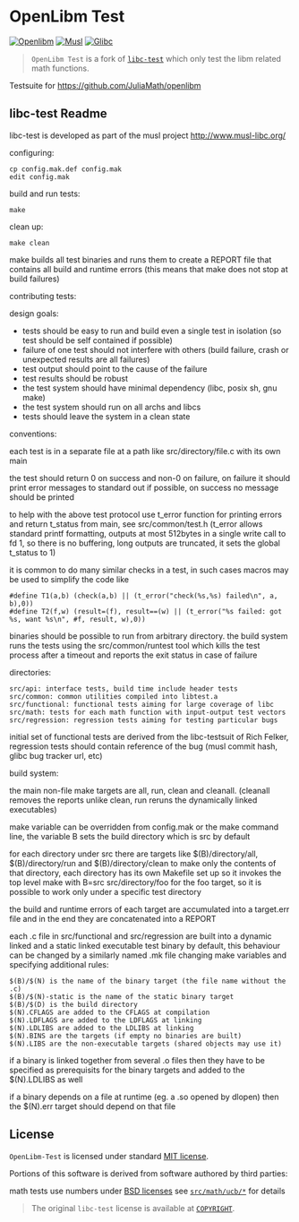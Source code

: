 OpenLibm Test
=============

[![Openlibm](https://github.com/inkydragon/openlibm-test/actions/workflows/openlibm.yml/badge.svg)](https://github.com/inkydragon/openlibm-test/actions/workflows/openlibm.yml)
[![Musl](https://github.com/inkydragon/openlibm-test/actions/workflows/musl.yml/badge.svg)](https://github.com/inkydragon/openlibm-test/actions/workflows/musl.yml)
[![Glibc](https://github.com/inkydragon/openlibm-test/actions/workflows/glibc.yml/badge.svg)](https://github.com/inkydragon/openlibm-test/actions/workflows/glibc.yml)

> `OpenLibm Test` is a fork of [`libc-test`](http://nsz.repo.hu/git/?p=libc-test)
> which only test the libm related math functions.

Testsuite for https://github.com/JuliaMath/openlibm


## libc-test Readme

libc-test is developed as part of the musl project
http://www.musl-libc.org/

configuring:

	cp config.mak.def config.mak
	edit config.mak

build and run tests:

	make

clean up:

	make clean


make builds all test binaries and runs them to create
a REPORT file that contains all build and runtime errors
(this means that make does not stop at build failures)

contributing tests:

design goals:

- tests should be easy to run and build even a single test in isolation
(so test should be self contained if possible)
- failure of one test should not interfere with others
(build failure, crash or unexpected results are all failures)
- test output should point to the cause of the failure
- test results should be robust
- the test system should have minimal dependency
(libc, posix sh, gnu make)
- the test system should run on all archs and libcs
- tests should leave the system in a clean state

conventions:

each test is in a separate file at a path like src/directory/file.c with
its own main

the test should return 0 on success and non-0 on failure, on failure it
should print error messages to standard out if possible, on success no
message should be printed

to help with the above test protocol use t_error function for printing
errors and return t_status from main, see src/common/test.h
(t_error allows standard printf formatting, outputs at most 512bytes
in a single write call to fd 1, so there is no buffering, long outputs
are truncated, it sets the global t_status to 1)

it is common to do many similar checks in a test, in such cases macros
may be used to simplify the code like

	#define T1(a,b) (check(a,b) || (t_error("check(%s,%s) failed\n", a, b),0))
	#define T2(f,w) (result=(f), result==(w) || (t_error("%s failed: got %s, want %s\n", #f, result, w),0))

binaries should be possible to run from arbitrary directory.
the build system runs the tests using the src/common/runtest tool which
kills the test process after a timeout and reports the exit status
in case of failure

directories:

	src/api: interface tests, build time include header tests
	src/common: common utilities compiled into libtest.a
	src/functional: functional tests aiming for large coverage of libc
	src/math: tests for each math function with input-output test vectors
	src/regression: regression tests aiming for testing particular bugs

initial set of functional tests are derived from the libc-testsuit of
Rich Felker, regression tests should contain reference of the bug
(musl commit hash, glibc bug tracker url, etc)

build system:

the main non-file make targets are all, run, clean and cleanall.
(cleanall removes the reports unlike clean, run reruns the dynamically
linked executables)

make variable can be overridden from config.mak or the make command line,
the variable B sets the build directory which is src by default

for each directory under src there are targets like $(B)/directory/all,
$(B)/directory/run and $(B)/directory/clean to make only the contents
of that directory, each directory has its own Makefile set up so it
invokes the top level make with B=src src/directory/foo for the foo
target, so it is possible to work only under a specific test directory

the build and runtime errors of each target are accumulated into a
target.err file and in the end they are concatenated into a REPORT

each .c file in src/functional and src/regression are built into a
dynamic linked and a static linked executable test binary by default,
this behaviour can be changed by a similarly named .mk file changing
make variables and specifying additional rules:

	$(B)/$(N) is the name of the binary target (the file name without the .c)
	$(B)/$(N)-static is the name of the static binary target
	$(B)/$(D) is the build directory
	$(N).CFLAGS are added to the CFLAGS at compilation
	$(N).LDFLAGS are added to the LDFLAGS at linking
	$(N).LDLIBS are added to the LDLIBS at linking
	$(N).BINS are the targets (if empty no binaries are built)
	$(N).LIBS are the non-executable targets (shared objects may use it)

if a binary is linked together from several .o files then they
have to be specified as prerequisits for the binary targets and
added to the $(N).LDLIBS as well

if a binary depends on a file at runtime (eg. a .so opened by dlopen)
then the $(N).err target should depend on that file


## License

`OpenLibm-Test` is licensed under standard [MIT license](LICENSE.MIT).

Portions of this software is derived from software authored by
third parties:

math tests use numbers under [BSD licenses][UCB-BSD]
see [`src/math/ucb/*`][math/ucb] for details

> The original `libc-test` license is available at [`COPYRIGHT`](COPYRIGHT).

[UCB-BSD]: src/math/ucb/LICENSE.BSD
[math/ucb]: src/math/ucb
